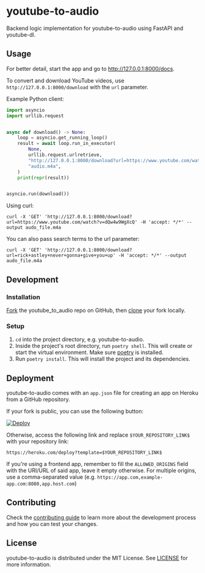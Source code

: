 # youtube-to-audio

Backend logic implementation for youtube-to-audio using FastAPI and youtube-dl.

## Usage

For better detail, start the app and go to http://127.0.0.1:8000/docs.

To convert and download YouTube videos, use  `http://127.0.0.1:8000/download` with the `url` parameter.

Example Python client:
```py
import asyncio
import urllib.request


async def download() -> None:
    loop = asyncio.get_running_loop()
    result = await loop.run_in_executor(
        None,
        urllib.request.urlretrieve,
        "http://127.0.0.1:8000/download?url=https://www.youtube.com/watch?v=dQw4w9WgXcQ",
        "audio.m4a",
    )
    print(repr(result))


asyncio.run(download())
```

Using curl:
```
curl -X 'GET' 'http://127.0.0.1:8000/download?url=https://www.youtube.com/watch?v=dQw4w9WgXcQ' -H 'accept: */*' --output audo_file.m4a
```

You can also pass search terms to the url parameter:
```
curl -X 'GET' 'http://127.0.0.1:8000/download?url=rick+astley+never+gonna+give+you+up' -H 'accept: */*' --output audo_file.m4a
```



## Development

### Installation

[Fork](https://docs.github.com/en/get-started/quickstart/fork-a-repo#forking-a-repository) the youtube_to_audio repo on GitHub, then [clone](https://docs.github.com/en/repositories/creating-and-managing-repositories/cloning-a-repository#cloning-a-repository) your fork locally.

### Setup

1. `cd` into the project directory, e.g. youtube-to-audio.
2. Inside the project's root directory, run `poetry shell`. This will create or start the virtual environment. Make sure [poetry](https://github.com/python-poetry/poetry#installation) is installed.
3. Run `poetry install`. This will install the project and its dependencies.

## Deployment

youtube-to-audio comes with an `app.json` file for creating an app on Heroku from a GitHub repository.

If your fork is public, you can use the following button:

[![Deploy](https://www.herokucdn.com/deploy/button.svg)](https://heroku.com/deploy)

Otherwise, access the following link and replace `$YOUR_REPOSITORY_LINK$` with your repository link:

```
https://heroku.com/deploy?template=$YOUR_REPOSITORY_LINK$
```

If you're using a frontend app, remember to fill the `ALLOWED_ORIGINS` field with the URI/URL of said app, leave it empty otherwise. For multiple origins, use a comma-separated value (e.g. `https://app.com,example-app.com:8080,app.host.com`)

## Contributing

Check the [contributing guide](./.github/CONTRIBUTING.md) to learn more about the development process and how you can test your changes.

## License

youtube-to-audio is distributed under the MIT License. See [LICENSE](./LICENSE) for more information.
